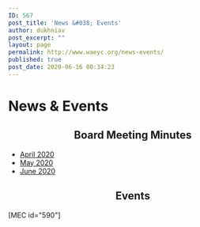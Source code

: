 ```yaml
---
ID: 567
post_title: 'News &#038; Events'
author: dukhniav
post_excerpt: ""
layout: page
permalink: http://www.waeyc.org/news-events/
published: true
post_date: 2020-06-16 00:34:23
---
```

<h1>News & Events</h1>		
		<h2 style="text-align: center;">Board Meeting Minutes</h2>		
					<ul>
							<li>
					<a href="/wp-content/uploads/2020/07/WAEYC-Board-Minutes-April-2020.pdf" target="_blank" rel="noopener noreferrer">						
										April 2020
											</a>
									</li>
								<li>
					<a href="/wp-content/uploads/2020/07/WAEYC-Board-Meeting-Minutes-May-2020.pdf" target="_blank" rel="noopener noreferrer">						
										May 2020
											</a>
									</li>
								<li>
					<a href="/wp-content/uploads/2020/07/WAEYC-Board-Meeting-Minutes-June-2020.pdf" target="_blank" rel="noopener noreferrer">						
										June 2020
											</a>
									</li>
						</ul>
		<h2 style="text-align: center;">Events</h2>[MEC id="590"]